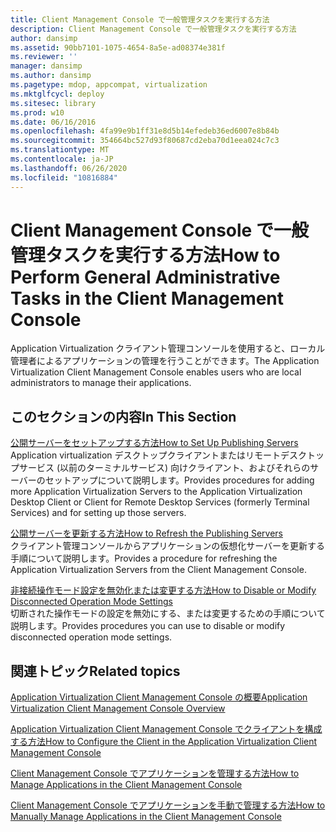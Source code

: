 ```yaml
---
title: Client Management Console で一般管理タスクを実行する方法
description: Client Management Console で一般管理タスクを実行する方法
author: dansimp
ms.assetid: 90bb7101-1075-4654-8a5e-ad08374e381f
ms.reviewer: ''
manager: dansimp
ms.author: dansimp
ms.pagetype: mdop, appcompat, virtualization
ms.mktglfcycl: deploy
ms.sitesec: library
ms.prod: w10
ms.date: 06/16/2016
ms.openlocfilehash: 4fa99e9b1ff31e8d5b14efedeb36ed6007e8b84b
ms.sourcegitcommit: 354664bc527d93f80687cd2eba70d1eea024c7c3
ms.translationtype: MT
ms.contentlocale: ja-JP
ms.lasthandoff: 06/26/2020
ms.locfileid: "10816884"
---
```

# <span data-ttu-id="c1418-103">Client Management Console で一般管理タスクを実行する方法</span><span class="sxs-lookup"><span data-stu-id="c1418-103">How to Perform General Administrative Tasks in the Client Management Console</span></span>


<span data-ttu-id="c1418-104">Application Virtualization クライアント管理コンソールを使用すると、ローカル管理者によるアプリケーションの管理を行うことができます。</span><span class="sxs-lookup"><span data-stu-id="c1418-104">The Application Virtualization Client Management Console enables users who are local administrators to manage their applications.</span></span>

## <span data-ttu-id="c1418-105">このセクションの内容</span><span class="sxs-lookup"><span data-stu-id="c1418-105">In This Section</span></span>


<a href="" id="how-to-set-up-publishing-servers"></a>[<span data-ttu-id="c1418-106">公開サーバーをセットアップする方法</span><span class="sxs-lookup"><span data-stu-id="c1418-106">How to Set Up Publishing Servers</span></span>](how-to-set-up-publishing-servers.md)  
<span data-ttu-id="c1418-107">Application virtualization デスクトップクライアントまたはリモートデスクトップサービス (以前のターミナルサービス) 向けクライアント、およびそれらのサーバーのセットアップについて説明します。</span><span class="sxs-lookup"><span data-stu-id="c1418-107">Provides procedures for adding more Application Virtualization Servers to the Application Virtualization Desktop Client or Client for Remote Desktop Services (formerly Terminal Services) and for setting up those servers.</span></span>

<a href="" id="how-to-refresh-the-publishing-servers"></a>[<span data-ttu-id="c1418-108">公開サーバーを更新する方法</span><span class="sxs-lookup"><span data-stu-id="c1418-108">How to Refresh the Publishing Servers</span></span>](how-to-refresh-the-publishing-servers.md)  
<span data-ttu-id="c1418-109">クライアント管理コンソールからアプリケーションの仮想化サーバーを更新する手順について説明します。</span><span class="sxs-lookup"><span data-stu-id="c1418-109">Provides a procedure for refreshing the Application Virtualization Servers from the Client Management Console.</span></span>

<a href="" id="how-to-disable-or-modify-disconnected-operation-mode-settings"></a>[<span data-ttu-id="c1418-110">非接続操作モード設定を無効化または変更する方法</span><span class="sxs-lookup"><span data-stu-id="c1418-110">How to Disable or Modify Disconnected Operation Mode Settings</span></span>](how-to-disable-or-modify-disconnected-operation-mode-settings.md)  
<span data-ttu-id="c1418-111">切断された操作モードの設定を無効にする、または変更するための手順について説明します。</span><span class="sxs-lookup"><span data-stu-id="c1418-111">Provides procedures you can use to disable or modify disconnected operation mode settings.</span></span>

## <span data-ttu-id="c1418-112">関連トピック</span><span class="sxs-lookup"><span data-stu-id="c1418-112">Related topics</span></span>


[<span data-ttu-id="c1418-113">Application Virtualization Client Management Console の概要</span><span class="sxs-lookup"><span data-stu-id="c1418-113">Application Virtualization Client Management Console Overview</span></span>](application-virtualization-client-management-console-overview.md)

[<span data-ttu-id="c1418-114">Application Virtualization Client Management Console でクライアントを構成する方法</span><span class="sxs-lookup"><span data-stu-id="c1418-114">How to Configure the Client in the Application Virtualization Client Management Console</span></span>](how-to-configure-the-client-in-the-application-virtualization-client-management-console.md)

[<span data-ttu-id="c1418-115">Client Management Console でアプリケーションを管理する方法</span><span class="sxs-lookup"><span data-stu-id="c1418-115">How to Manage Applications in the Client Management Console</span></span>](how-to-manage-applications-in-the-client-management-console.md)

[<span data-ttu-id="c1418-116">Client Management Console でアプリケーションを手動で管理する方法</span><span class="sxs-lookup"><span data-stu-id="c1418-116">How to Manually Manage Applications in the Client Management Console</span></span>](how-to-manually-manage-applications-in-the-client-management-console.md)

 

 





